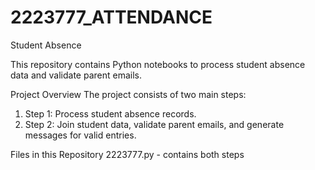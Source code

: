 # 2223777_ATTENDANCE

Student Absence

This repository contains Python notebooks to process student absence data and validate parent emails.

Project Overview
The project consists of two main steps:
1. Step 1: Process student absence records.
2. Step 2: Join student data, validate parent emails, and generate messages for valid entries.

Files in this Repository
2223777.py - contains both steps

